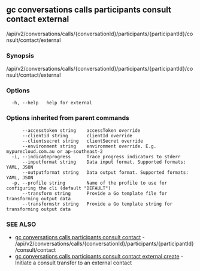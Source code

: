 ## gc conversations calls participants consult contact external

/api/v2/conversations/calls/{conversationId}/participants/{participantId}/consult/contact/external

### Synopsis

/api/v2/conversations/calls/{conversationId}/participants/{participantId}/consult/contact/external

### Options

```
  -h, --help   help for external
```

### Options inherited from parent commands

```
      --accesstoken string    accessToken override
      --clientid string       clientId override
      --clientsecret string   clientSecret override
      --environment string    environment override. E.g. mypurecloud.com.au or ap-southeast-2
  -i, --indicateprogress      Trace progress indicators to stderr
      --inputformat string    Data input format. Supported formats: YAML, JSON
      --outputformat string   Data output format. Supported formats: YAML, JSON
  -p, --profile string        Name of the profile to use for configuring the cli (default "DEFAULT")
      --transform string      Provide a Go template file for transforming output data
      --transformstr string   Provide a Go template string for transforming output data
```

### SEE ALSO

* [gc conversations calls participants consult contact](gc_conversations_calls_participants_consult_contact.html)	 - /api/v2/conversations/calls/{conversationId}/participants/{participantId}/consult/contact
* [gc conversations calls participants consult contact external create](gc_conversations_calls_participants_consult_contact_external_create.html)	 - Initiate a consult transfer to an external contact


